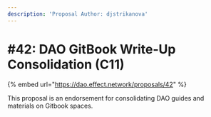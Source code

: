 ```yaml
---
description: 'Proposal Author: djstrikanova'
---
```


# \#42: DAO GitBook Write-Up Consolidation \(C11\)

{% embed url="https://dao.effect.network/proposals/42" %}

This proposal is an endorsement for consolidating DAO guides and materials on Gitbook spaces.

